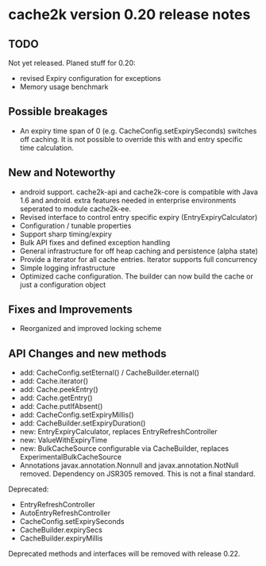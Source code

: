 # cache2k version 0.20 release notes

## TODO

Not yet released. Planed stuff for 0.20:

  * revised Expiry configuration for exceptions
  * Memory usage benchmark

## Possible breakages

  * An expiry time span of 0 (e.g. CacheConfig.setExpirySeconds) switches off caching.
    It is not possible to override this with and entry specific time calculation.

## New and Noteworthy

  * android support. cache2k-api and cache2k-core is compatible with Java 1.6 and android.
    extra features needed in enterprise environments seperated to module cache2k-ee.
  * Revised interface to control entry specific expiry (EntryExpiryCalculator)
  * Configuration / tunable properties
  * Support sharp timing/expiry
  * Bulk API fixes and defined exception handling
  * General infrastructure for off heap caching and persistence (alpha state)  
  * Provide a iterator for all cache entries. Iterator supports full concurrency
  * Simple logging infrastructure
  * Optimized cache configuration. The builder can now build the cache or just a configuration object

## Fixes and Improvements

  * Reorganized and improved locking scheme

## API Changes and new methods

  * add: CacheConfig.setEternal() / CacheBuilder.eternal()
  * add: Cache.iterator()
  * add: Cache.peekEntry()
  * add: Cache.getEntry()
  * add: Cache.putIfAbsent()
  * add: CacheConfig.setExpiryMillis()
  * add: CacheBuilder.setExpiryDuration()
  * new: EntryExpiryCalculator, replaces EntryRefreshController
  * new: ValueWithExpiryTime
  * new: BulkCacheSource configurable via CacheBuilder, replaces ExperimentalBulkCacheSource
  * Annotations javax.annotation.Nonnull and javax.annotation.NotNull removed. 
    Dependency on JSR305 removed. This is not a final standard.
 
Deprecated:

  * EntryRefreshController
  * AutoEntryRefreshController
  * CacheConfig.setExpirySeconds
  * CacheBuilder.expirySecs
  * CacheBuilder.expiryMillis
  
Deprecated methods and interfaces will be removed with release 0.22.   
